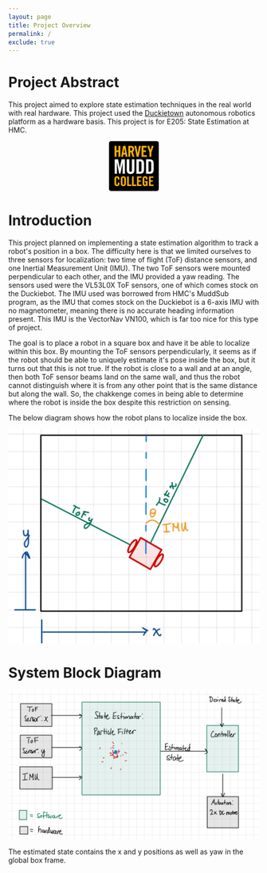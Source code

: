 ```yaml
---
layout: page
title: Project Overview
permalink: /
exclude: true
---
```


# Project Abstract

This project aimed to explore state estimation techniques in the real world with real hardware. This project used the [Duckietown](https://duckietown.com/) autonomous robotics platform as a hardware basis. This project is for E205: State Estimation at HMC.


<div style="text-align: center">
  <img src="./assets/img/hmc_logo.jpg" alt="logo" width="100" />
</div>


# Introduction
This project planned on implementing a state estimation algorithm to track a robot's position in a box. The difficulty here is that we limited ourselves to three sensors for localization: two time of flight (ToF) distance sensors, and one Inertial Measurement Unit (IMU). The two ToF sensors were mounted perpendicular to each other, and the IMU provided a yaw reading. The sensors used were the VL53L0X ToF sensors, one of which comes stock on the Duckiebot. The IMU used was borrowed from HMC's MuddSub program, as the IMU that comes stock on the Duckiebot is a 6-axis IMU with no magnetometer, meaning there is no accurate heading information present. This IMU is the VectorNav VN100, which is far too nice for this type of project. 

The goal is to place a robot in a square box and have it be able to localize within this box. By mounting the ToF sensors perpendicularly, it seems as if the robot should be able to uniquely estimate it's pose inside the box, but it turns out that this is not true. If the robot is close to a wall and at an angle, then both ToF sensor beams land on the same wall, and thus the robot cannot distinguish where it is from any other point that is the same distance but along the wall. So, the chakkenge comes in being able to determine where the robot is inside the box despite this restriction on sensing. 


The below diagram shows how the robot plans to localize inside the box.


![robot_cartoon](./assets/img/robot_cartoon.jpg)


# System Block Diagram


![SYS_BD](./assets/img/system_bd.jpg)

The estimated state contains the x and y positions as well as yaw in the global box frame. 
